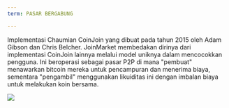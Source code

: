 ```yaml
---
term: PASAR BERGABUNG

---
```

Implementasi Chaumian CoinJoin yang dibuat pada tahun 2015 oleh Adam Gibson dan Chris Belcher. JoinMarket membedakan dirinya dari implementasi CoinJoin lainnya melalui model uniknya dalam mencocokkan pengguna. Ini beroperasi sebagai pasar P2P di mana "pembuat" menawarkan bitcoin mereka untuk pencampuran dan menerima biaya, sementara "pengambil" menggunakan likuiditas ini dengan imbalan biaya untuk melakukan koin bersama.

![](../../dictionnaire/assets/43.webp)